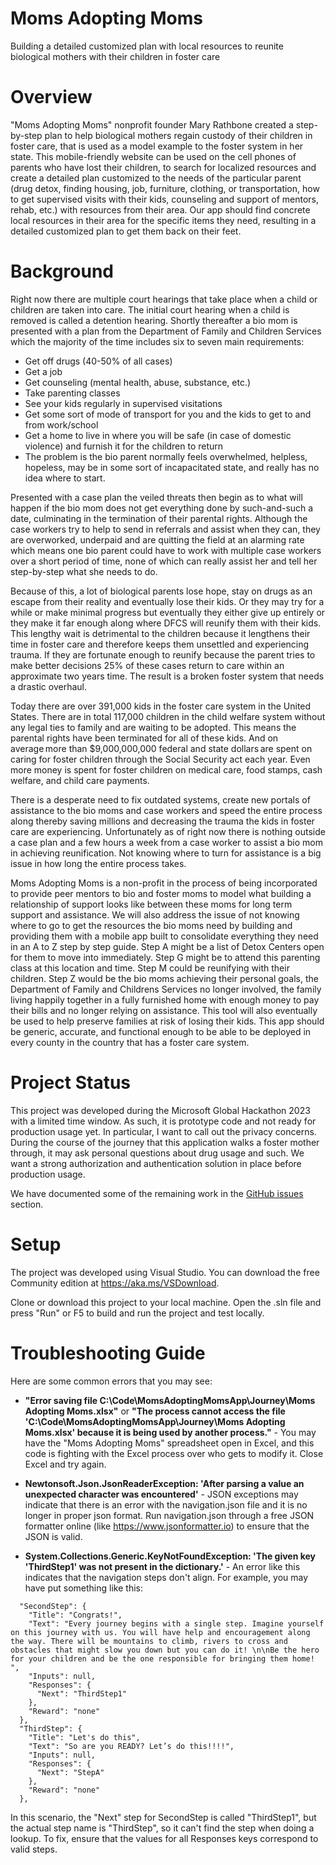 # Moms Adopting Moms
Building a detailed customized plan with local resources to reunite biological mothers with their children in foster care

# Overview
"Moms Adopting Moms" nonprofit founder Mary Rathbone created a step-by-step plan to help biological mothers regain custody of their children in foster care, that is used as a model example to the foster system in her state. This mobile-friendly website can be used on the cell phones of parents who have lost their children, to search for localized resources and create a detailed plan customized to the needs of the particular parent (drug detox, finding housing, job, furniture, clothing, or transportation, how to get supervised visits with their kids, counseling and support of mentors, rehab, etc.) with resources from their area. Our app should find concrete local resources in their area for the specific items they need, resulting in a detailed customized plan to get them back on their feet.

# Background
Right now there are multiple court hearings that take place when a child or children are taken into care. The initial court hearing when a child is removed is called a detention hearing. Shortly thereafter a bio mom is presented with a plan from the Department of Family and Children Services which the majority of the time includes six to seven main requirements:

+ Get off drugs (40-50% of all cases)
+ Get a job
+ Get counseling (mental health, abuse, substance, etc.)
+ Take parenting classes
+ See your kids regularly in supervised visitations
+ Get some sort of mode of transport for you and the kids to get to and from work/school
+ Get a home to live in where you will be safe (in case of domestic violence) and furnish it for the children to return
+ The problem is the bio parent normally feels overwhelmed, helpless, hopeless, may be in some sort of incapacitated state, and really has no idea where to start.

Presented with a case plan the veiled threats then begin as to what will happen if the bio mom does not get everything done by such-and-such a date, culminating in the termination of their parental rights. Although the case workers try to help to send in referrals and assist when they can, they are overworked, underpaid and are quitting the field at an alarming rate which means one bio parent could have to work with multiple case workers over a short period of time, none of which can really assist her and tell her step-by-step what she needs to do.

Because of this, a lot of biological parents lose hope, stay on drugs as an escape from their reality and eventually lose their kids. Or they may try for a while or make minimal progress but eventually they either give up entirely or they make it far enough along where DFCS will reunify them with their kids. This lengthy wait is detrimental to the children because it lengthens their time in foster care and therefore keeps them unsettled and experiencing trauma. If they are fortunate enough to reunify because the parent tries to make better decisions 25% of these cases return to care within an approximate two years time. The result is a broken foster system that needs a drastic overhaul.

Today there are over 391,000 kids in the foster care system in the United States. There are in total 117,000 children in the child welfare system without any legal ties to family and are waiting to be adopted. This means the parental rights have been terminated for all of these kids. And on average more than $9,000,000,000 federal and state dollars are spent on caring for foster children through the Social Security act each year. Even more money is spent for foster children on medical care, food stamps, cash welfare, and child care payments.

There is a desperate need to fix outdated systems, create new portals of assistance to the bio moms and case workers and speed the entire process along thereby saving millions and decreasing the trauma the kids in foster care are experiencing. Unfortunately as of right now there is nothing outside a case plan and a few hours a week from a case worker to assist a bio mom in achieving reunification. Not knowing where to turn for assistance is a big issue in how long the entire process takes.

Moms Adopting Moms is a non-profit in the process of being incorporated to provide peer mentors to bio and foster moms to model what building a relationship of support looks like between these moms for long term support and assistance. We will also address the issue of not knowing where to go to get the resources the bio moms need by building and providing them with a mobile app built to consolidate everything they need in an A to Z step by step guide. Step A might be a list of Detox Centers open for them to move into immediately. Step G might be to attend this parenting class at this location and time. Step M could be reunifying with their children. Step Z would be the bio moms achieving their personal goals, the Department of Family and Childrens Services no longer involved, the family living happily together in a fully furnished home with enough money to pay their bills and no longer relying on assistance. This tool will also eventually be used to help preserve families at risk of losing their kids. This app should be generic, accurate, and functional enough to be able to be deployed in every county in the country that has a foster care system.

# Project Status
This project was developed during the Microsoft Global Hackathon 2023 with a limited time window.  As such, it is prototype code and not ready for production usage yet.  In particular, I want to call out the privacy concerns.  During the course of the journey that this application walks a foster mother through, it may ask personal questions about drug usage and such.  We want a strong authorization and authentication solution in place before production usage.  

We have documented some of the remaining work in the [GitHub issues](https://github.com/jennifermarsman/MomsAdoptingMomsApp/issues) section.  

# Setup
The project was developed using Visual Studio.  You can download the free Community edition at https://aka.ms/VSDownload.  

Clone or download this project to your local machine.  Open the .sln file and press "Run" or F5 to build and run the project and test locally.  

# Troubleshooting Guide
Here are some common errors that you may see:

+ **"Error saving file C:\Code\MomsAdoptingMomsApp\Journey\Moms Adopting Moms.xlsx"** or **"The process cannot access the file 'C:\Code\MomsAdoptingMomsApp\Journey\Moms Adopting Moms.xlsx' because it is being used by another process."** - You may have the "Moms Adopting Moms" spreadsheet open in Excel, and this code is fighting with the Excel process over who gets to modify it.  Close Excel and try again.  

+ **Newtonsoft.Json.JsonReaderException: 'After parsing a value an unexpected character was encountered'** - JSON exceptions may indicate that there is an error with the navigation.json file and it is no longer in proper json format.  Run navigation.json through a free JSON formatter online (like https://www.jsonformatter.io) to ensure that the JSON is valid.  

+ **System.Collections.Generic.KeyNotFoundException: 'The given key 'ThirdStep1' was not present in the dictionary.'** - An error like this indicates that the navigation steps don't align.  For example, you may have put something like this:

```
  "SecondStep": {
    "Title": "Congrats!",
    "Text": "Every journey begins with a single step. Imagine yourself on this journey with us. You will have help and encouragement along the way. There will be mountains to climb, rivers to cross and obstacles that might slow you down but you can do it! \n\nBe the hero for your children and be the one responsible for bringing them home! ",
    "Inputs": null,
    "Responses": {
      "Next": "ThirdStep1"
    },
    "Reward": "none"
  },
  "ThirdStep": {
    "Title": "Let's do this",
    "Text": "So are you READY? Let’s do this!!!!",
    "Inputs": null,
    "Responses": {
      "Next": "StepA"
    },
    "Reward": "none"
  },
  ```

  In this scenario, the "Next" step for SecondStep is called "ThirdStep1", but the actual step name is "ThirdStep", so it can't find the step when doing a lookup.  To fix, ensure that the values for all Responses keys correspond to valid steps.    
